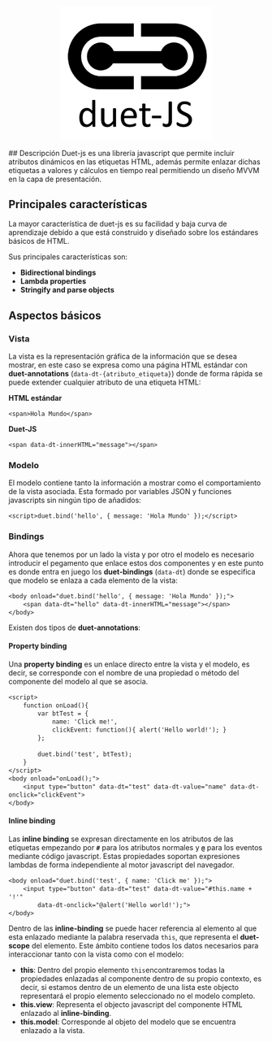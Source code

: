 <p align="center">
  <img src="https://raw.githubusercontent.com/codellion/duet-js/master/logo.PNG" width="300">
</p>
## Descripción
Duet-js es una librería javascript que permite incluir atributos dinámicos en las etiquetas HTML, además permite enlazar dichas etiquetas a valores y cálculos en tiempo real permitiendo un diseño MVVM en la capa de presentación.


## Principales características ###
La mayor característica de duet-js es su facilidad y baja curva de aprendizaje debido a que está construido y diseñado sobre los estándares básicos de HTML.

Sus principales características son:

- **Bidirectional bindings**
- **Lambda properties**
- **Stringify and parse objects**


## Aspectos básicos ##
### Vista ###
La vista es la representación gráfica de la información que se desea mostrar, en este caso se expresa como una página HTML estándar con **duet-annotations** (`data-dt-{atributo_etiqueta}`) donde de forma rápida se puede extender cualquier atributo de una etiqueta HTML:

**HTML estándar**

	<span>Hola Mundo</span>

**Duet-JS**

	<span data-dt-innerHTML="message"></span> 


### Modelo ###
El modelo contiene tanto la información a mostrar como el comportamiento de la vista asociada. Esta formado por variables JSON y funciones javascripts sin ningún tipo de añadidos:

	<script>duet.bind('hello', { message: 'Hola Mundo' });</script>

### Bindings ###
Ahora que tenemos por un lado la vista y por otro el modelo es necesario introducir el pegamento que enlace estos dos componentes y en este punto es donde entra en juego los **duet-bindings** (`data-dt`) donde se especifica que modelo se enlaza a cada elemento de la vista:

	<body onload="duet.bind('hello', { message: 'Hola Mundo' });">
		<span data-dt="hello" data-dt-innerHTML="message"></span> 
	</body>


Existen dos tipos de **duet-annotations**:

#### Property binding ####
Una **property binding** es un enlace directo entre la vista y el modelo, es decir, se corresponde con el nombre de una propiedad o método del componente del modelo al que se asocia.

	<script>
		function onLoad(){
			var btTest = {
				name: 'Click me!',
				clickEvent: function(){ alert('Hello world!'); }
			};

			duet.bind('test', btTest);
		}
	</script>
	<body onload="onLoad();">
		<input type="button" data-dt="test" data-dt-value="name" data-dt-onclick="clickEvent">
	</body>


#### Inline binding ####
Las **inline binding** se expresan directamente en los atributos de las etiquetas empezando por **`#`** para los atributos normales y **`@`** para los eventos mediante código javascript. Estas propiedades soportan expresiones lambdas de forma independiente al motor javascript del navegador.

	<body onload="duet.bind('test', { name: 'Click me' });">
		<input type="button" data-dt="test" data-dt-value="#this.name + '!'" 
			data-dt-onclick="@alert('Hello world!');">
	</body>


Dentro de las **inline-binding** se puede hacer referencia al elemento al que esta enlazado mediante la palabra reservada `this`, que representa el **duet-scope** del elemento. Este ámbito contiene todos los datos necesarios para interaccionar tanto con la vista como con el modelo:

- **this**: Dentro del propio elemento `this`encontraremos todas la propiedades enlazadas al componente dentro de su propio contexto, es decir, si estamos dentro de un elemento de una lista este objecto representará el propio elemento seleccionado no el modelo completo.
- **this.view**: Representa el objecto javascript del componente HTML enlazado al **inline-binding**. 
- **this.model**: Corresponde al objeto del modelo que se encuentra enlazado a la vista.

